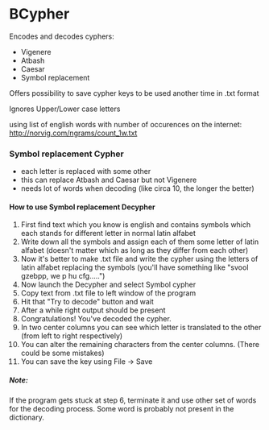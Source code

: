 # BCypher
Encodes and decodes cyphers:
   * Vigenere
   * Atbash
   * Caesar
   * Symbol replacement

Offers possibility to save cypher keys to be used another time in .txt format

Ignores Upper/Lower case letters

using list of english words with number of occurences on the internet: http://norvig.com/ngrams/count_1w.txt





### Symbol replacement Cypher
  * each letter is replaced with some other
  * this can replace Atbash and Caesar but not Vigenere
  * needs lot of words when decoding (like circa 10, the longer the better)

#### How to use Symbol replacement Decypher
  1. First find text which you know is english and contains symbols which each stands for different letter in normal latin alfabet
  2. Write down all the symbols and assign each of them some letter of latin alfabet (doesn't matter which as long as they differ from each other)
  3. Now it's better to make .txt file and write the cypher using the letters of latin alfabet replacing the symbols (you'll have something like "svool gzebpp, we p hu cfg.....")
  4. Now launch the Decypher and select Symbol cypher
  5. Copy text from .txt file to left window of the program
  6. Hit that "Try to decode" button and wait
  7. After a while right output should be present 
  8. Congratulations! You've decoded the cypher.
  9. In two center columns you can see which letter is translated to the other (from left to right respectively)
  10. You can alter the remaining characters from the center columns. (There could be some mistakes)
  11. You can save the key using File -> Save
  
  ##### Note:
  If the program gets stuck at step 6, terminate it and use other set of words for the decoding process. Some word is probably not         present in the dictionary.
